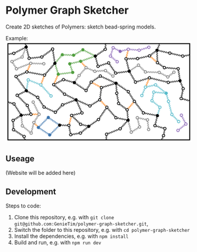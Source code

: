 # Polymer Graph Sketcher

Create 2D sketches of Polymers: sketch bead-spring models.

Example:
![Illustration of a bead-spring model created with this software](./examples/graph-example-1.svg)

## Useage

(Website will be added here)

## Development

Steps to code:

1. Clone this repository, e.g. with `git clone git@github.com:GenieTim/polymer-graph-sketcher.git`,
2. Switch the folder to this repository, e.g. with `cd polymer-graph-sketcher`
3. Install the dependencies, e.g. with `npm install`
4. Build and run, e.g. with `npm run dev`
